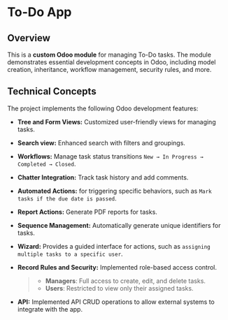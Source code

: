 # To-Do App 
## Overview
This is a **custom Odoo module** for managing To-Do tasks. The module demonstrates essential development concepts in Odoo, including model creation, inheritance, workflow management, security rules, and more.

## Technical Concepts  
The project implements the following Odoo development features:

- **Tree and Form Views:** Customized user-friendly views for managing tasks.

- **Search view:** Enhanced search with filters and groupings.

- **Workflows:** Manage task status transitions `New → In Progress → Completed → Closed`.
   
- **Chatter Integration:** Track task history and add comments.

- **Automated Actions:** for triggering specific behaviors, such as `Mark tasks if the due date is passed`.

- **Report Actions:** Generate PDF reports for tasks.

- **Sequence Management:** Automatically generate unique identifiers for tasks.

- **Wizard:** Provides a guided interface for actions, such as `assigning multiple tasks to a specific user`.

- **Record Rules and Security:** Implemented role-based access control.
     >- **Managers**: Full access to create, edit, and delete tasks.
     >- **Users**: Restricted to view only their assigned tasks.

- **API:** Implemented API CRUD operations to allow external systems to integrate with the app.
